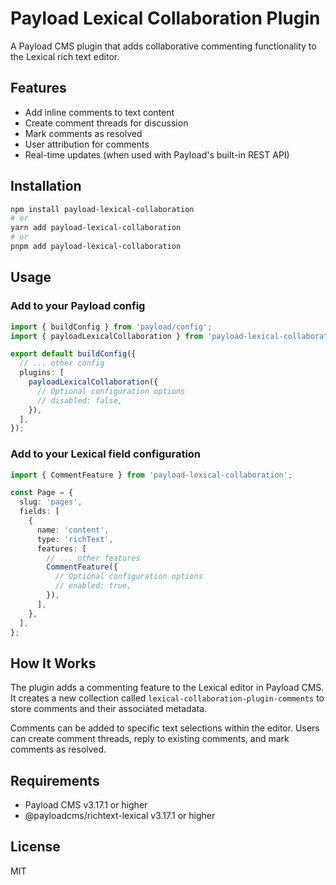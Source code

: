 # Payload Lexical Collaboration Plugin

A Payload CMS plugin that adds collaborative commenting functionality to the Lexical rich text editor.

## Features

- Add inline comments to text content
- Create comment threads for discussion
- Mark comments as resolved
- User attribution for comments
- Real-time updates (when used with Payload's built-in REST API)

## Installation

```bash
npm install payload-lexical-collaboration
# or
yarn add payload-lexical-collaboration
# or
pnpm add payload-lexical-collaboration
```

## Usage

### Add to your Payload config

```typescript
import { buildConfig } from 'payload/config';
import { payloadLexicalCollaboration } from 'payload-lexical-collaboration';

export default buildConfig({
  // ... other config
  plugins: [
    payloadLexicalCollaboration({
      // Optional configuration options
      // disabled: false,
    }),
  ],
});
```

### Add to your Lexical field configuration

```typescript
import { CommentFeature } from 'payload-lexical-collaboration';

const Page = {
  slug: 'pages',
  fields: [
    {
      name: 'content',
      type: 'richText',
      features: [
        // ... other features
        CommentFeature({
          // Optional configuration options
          // enabled: true,
        }),
      ],
    },
  ],
};
```

## How It Works

The plugin adds a commenting feature to the Lexical editor in Payload CMS. It creates a new collection called `lexical-collaboration-plugin-comments` to store comments and their associated metadata.

Comments can be added to specific text selections within the editor. Users can create comment threads, reply to existing comments, and mark comments as resolved.

## Requirements

- Payload CMS v3.17.1 or higher
- @payloadcms/richtext-lexical v3.17.1 or higher

## License

MIT

